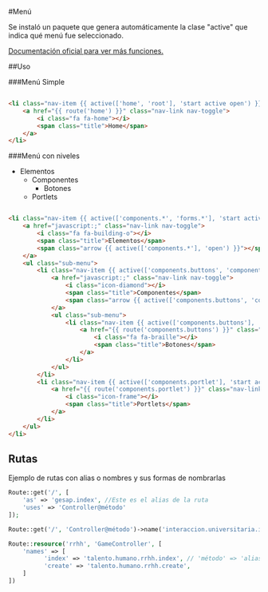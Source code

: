 #Menú

Se instaló un paquete que genera automáticamente la clase "active" que indica qué menú fue seleccionado.

<a href="https://packagist.org/packages/watson/active">
Documentación oficial para ver más funciones.
</a>

##Uso

###Menú Simple

```html

<li class="nav-item {{ active(['home', 'root'], 'start active open') }}">
    <a href="{{ route('home') }}" class="nav-link nav-toggle">
        <i class="fa fa-home"></i>
        <span class="title">Home</span>
    </a>
</li>

```
###Menú con niveles

* Elementos
    * Componentes
        * Botones
    * Portlets

```html

<li class="nav-item {{ active(['components.*', 'forms.*'], 'start active open') }}">
    <a href="javascript:;" class="nav-link nav-toggle">
        <i class="fa fa-building-o"></i>
        <span class="title">Elementos</span>
        <span class="arrow {{ active(['components.*'], 'open') }}"></span>
    </a>
    <ul class="sub-menu">
        <li class="nav-item {{ active(['components.buttons', 'components.icons'], 'start active open') }}">
            <a href="javascript:;" class="nav-link nav-toggle">
                <i class="icon-diamond"></i>
                <span class="title">Componentes</span>
                <span class="arrow {{ active(['components.buttons', 'components.icons'], 'open') }}"></span>
            </a>
            <ul class="sub-menu">
                <li class="nav-item {{ active(['components.buttons'], 'start active open') }}">
                    <a href="{{ route('components.buttons') }}" class="nav-link nav-toggle">
                        <i class="fa fa-braille"></i>
                        <span class="title">Botones</span>
                    </a>
                </li>
            </ul>
        </li>
        <li class="nav-item {{ active(['components.portlet'], 'start active open') }}">
            <a href="{{ route('components.portlet') }}" class="nav-link">
                <i class="icon-frame"></i>
                <span class="title">Portlets</span>
            </a>
        </li>
    </ul>
</li>

```

## Rutas

Ejemplo de rutas con alias o nombres y sus formas de nombrarlas

```php
Route::get('/', [
    'as' => 'gesap.index', //Este es el alias de la ruta
    'uses' => 'Controller@método'
]);

Route::get('/', 'Controller@método')->name('interaccion.universitaria.index');

Route::resource('rrhh', 'GameController', [
    'names' => [
          'index' => 'talento.humano.rrhh.index', // 'método' => 'alias'
          'create' => 'talento.humano.rrhh.create',
    ]
])

```